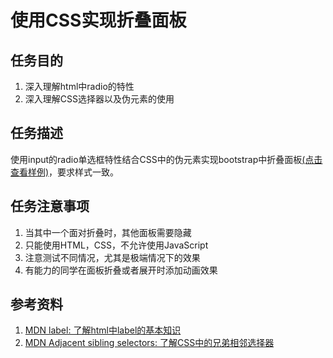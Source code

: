 # 使用CSS实现折叠面板

## 任务目的
1. 深入理解html中radio的特性
2. 深入理解CSS选择器以及伪元素的使用

## 任务描述
使用input的radio单选框特性结合CSS中的伪元素实现bootstrap中折叠面板[(点击查看样例)](http://v3.bootcss.com/javascript/#collapse-example-accordion)，要求样式一致。

## 任务注意事项
1. 当其中一个面对折叠时，其他面板需要隐藏
2. 只能使用HTML，CSS，不允许使用JavaScript
3. 注意测试不同情况，尤其是极端情况下的效果
4. 有能力的同学在面板折叠或者展开时添加动画效果

## 参考资料
1. [MDN label: 了解html中label的基本知识](https://developer.mozilla.org/en-US/docs/Web/HTML/Element/label)
2. [MDN Adjacent sibling selectors: 了解CSS中的兄弟相邻选择器](https://developer.mozilla.org/en-US/docs/Web/CSS/Adjacent_sibling_selectors)